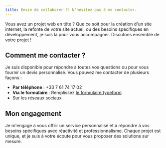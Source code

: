 ```yaml
---
title: Envie de collaborer ?! N'hésitez pas à me contacter.
---
```


Vous avez un projet web en tête ? Que ce soit pour la création d'un site internet, la refonte de votre site actuel, ou des besoins spécifiques en développement, je suis là pour vous accompagner. Discutons ensemble de votre projet !

## Comment me contacter ?
Je suis disponible pour répondre à toutes vos questions ou pour vous fournir un devis personnalisé. Vous pouvez me contacter de plusieurs façons :

- **Par téléphone** : +33 7 61 74 17 02
- **Via le formulaire** : Remplissez [le formulaire typeform](https://sylvain32.typeform.com/to/hP4lpWye)
- Sur les réseaux sociaux

<ClientOnly>
    <SocialList />
</ClientOnly>

## Mon engagement
Je m'engage à vous offrir un service personnalisé et à répondre à vos besoins spécifiques avec réactivité et professionnalisme. Chaque projet est unique, et je suis à votre écoute pour vous proposer des solutions sur mesure.
